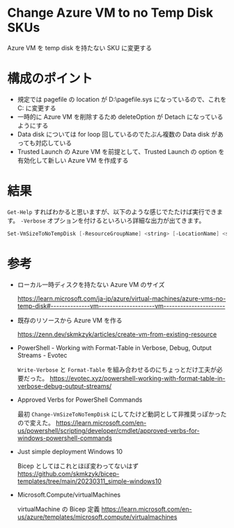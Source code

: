# Change Azure VM to no Temp Disk SKUs

Azure VM を temp disk を持たない SKU に変更する

# 構成のポイント

- 規定では pagefile の location が D:\pagefile.sys になっているので、これを C: に変更する
- 一時的に Azure VM を削除するため deleteOption が Detach になっているようにする
- Data disk については for loop 回しているのでたぶん複数の Data disk があっても対応している
- Trusted Launch の Azure VM を前提として、Trusted Launch の option を有効化して新しい Azure VM を作成する

# 結果

`Get-Help` すればわかると思いますが、以下のような感じでたたけば実行できます。
`-Verbose` オプションを付けるといろいろ詳細な出力が出てきます。

```powershell
Set-VmSizeToNoTempDisk [-ResourceGroupName] <string> [-LocationName] <string> [-VMName] <string> [-VMSize] <string> [<CommonParameters>]
```

# 参考

- ローカル一時ディスクを持たない Azure VM のサイズ

  https://learn.microsoft.com/ja-jp/azure/virtual-machines/azure-vms-no-temp-disk#--------------vm--------------------vm----------------------

- 既存のリソースから Azure VM を作る

  https://zenn.dev/skmkzyk/articles/create-vm-from-existing-resource

- PowerShell - Working with Format-Table in Verbose, Debug, Output Streams - Evotec

  `Write-Verbose` と `Format-Table` を組み合わせるのにちょっとだけ工夫が必要だった。
  https://evotec.xyz/powershell-working-with-format-table-in-verbose-debug-output-streams/

- Approved Verbs for PowerShell Commands

  最初 `Change-VmSizeToNoTempDisk` にしてたけど動詞として非推奨っぽかったので変えた。
  https://learn.microsoft.com/en-us/powershell/scripting/developer/cmdlet/approved-verbs-for-windows-powershell-commands

- Just simple deployment Windows 10

  Bicep としてはこれとほぼ変わってないはず
  https://github.com/skmkzyk/bicep-templates/tree/main/20230311_simple-windows10

- Microsoft.Compute/virtualMachines

  virtualMachine の Bicep 定義
  https://learn.microsoft.com/en-us/azure/templates/microsoft.compute/virtualmachines
